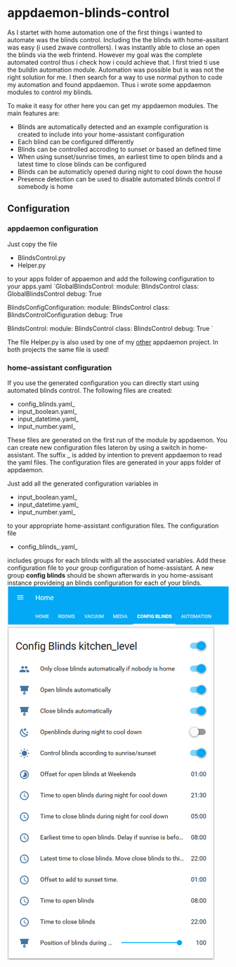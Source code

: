 # appdaemon-blinds-control

As I startet with home automation one of the first things i wanted to automate was the blinds control.
Including the the blinds with home-assitant was easy (i used zwave controllers). I was instantly able to close an open the blinds via the web frintend. However my goal was the complete automated control thus i check how i could achieve that. I first tried ti use the buildin automation module. Automation was possible but is was not the right solution for me. I then search for a way to use normal python to code my automation and found appdaemon. Thus i wrote some appdaemon modules to control my blinds.

To make it easy for other here you can get my appdaemon modules. The main features are:
* Blinds are automatically detected and an example configuration is created to include into your home-assistant configuration
* Each blind can be configured differently
* Blinds can be controlled accroding to sunset or based an defined time
* When using sunset/sunrise times, an earliest time to open blinds and a latest time to close blinds can be configured
* Blinds can be automaticly opened during night to cool down the house
* Presence detection can be used to disable automated blinds control if somebody is home

## Configuration
### appdaemon configuration
Just copy the file
* BlindsControl.py
* Helper.py

to your apps folder of appaemon and add the following configuration to your apps.yaml
`GlobalBlindsControl:
  module:                   BlindsControl
  class:                    GlobalBlindsControl
  debug:                    True

BlindsConfigConfiguration:
  module:                   BlindsControl
  class:                    BlindsControlConfiguration
  debug:                    True

BlindsControl:
 module:                    BlindsControl
 class:                     BlindsControl
 debug:                     True
`

The file Helper.py is also used by one of my [other](https://github.com/foxcris/appdaemon-vacuum-control) appdaemon project. In both projects the same file is used!

### home-assistant configuration
If you use the generated configuration you can directly start using automated blinds control. The following files are created:
* config_blinds.yaml_
* input_boolean.yaml_
* input_datetime.yaml_
* input_number.yaml_

These files are generated on the first run of the module by appdaemon. You can create new configuration files lateron by using a switch in home-assistant.
The suffix _ is added by intention to prevent appdaemon to read the yaml files. The configuration files are generated in your apps folder of appdaemon. 

Just add all the generated configuration variables in
* input_boolean.yaml_
* input_datetime.yaml_
* input_number.yaml_

to your appropriate home-assistant configuration files.
The configuration file
* config_blinds_.yaml_

includes groups for each blinds with all the associated variables. Add these configuration file to your group configuration of home-assistant. A new group **config blinds** should be shown afterwards in you home-assisant instance provideing an blinds configuration for each of your blinds.
![config blinds group](https://github.com/foxcris/appdaemon-blinds-control/blob/development/images/config_blinds_group.PNG "config blinds group")
![blind configuration parameteters](https://github.com/foxcris/appdaemon-blinds-control/blob/development/images/config_blinds.PNG "blind configuration parameteters")
